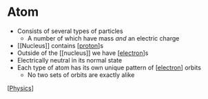 # Atom

- Consists of several types of particles
  - A number of which have mass _and_ an electric charge
- [[Nucleus]] contains [[proton]]s
- Outside of the [[nucleus]] we have [[electron]]s
- Electrically neutral in its normal state
- Each type of atom has its own unique pattern of [[electron]] orbits
  - No two sets of orbits are exactly alike

[[Physics]]

[//begin]: # "Autogenerated link references for markdown compatibility"
[proton]: proton "Proton"
[electron]: electron "Electron"
[Physics]: physics "Physics"
[//end]: # "Autogenerated link references"